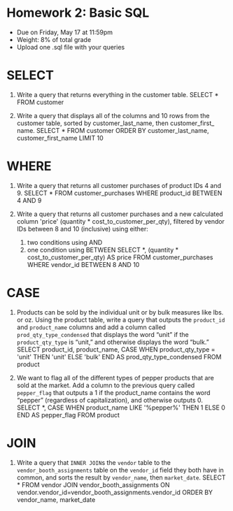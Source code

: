 # Homework 2: Basic SQL 

-  	Due on Friday, May 17 at 11:59pm
-  	Weight: 8% of total grade
-  	Upload one .sql file with your queries

# SELECT
1. Write a query that returns everything in the customer table.
SELECT * FROM customer


2. Write a query that displays all of the columns and 10 rows from the customer table, sorted by customer_last_name, then customer_first_ name.
SELECT * FROM customer ORDER BY customer_last_name, customer_first_name LIMIT 10


# WHERE
1. Write a query that returns all customer purchases of product IDs 4 and 9.
SELECT * FROM customer_purchases
WHERE product_id BETWEEN 4 AND 9

2. Write a query that returns all customer purchases and a new calculated column 'price' 
(quantity * cost_to_customer_per_qty), filtered by vendor IDs between 8 and 10 (inclusive) using either:
	1.  two conditions using AND
	2.  one condition using BETWEEN
SELECT *, (quantity * cost_to_customer_per_qty) AS price 
FROM customer_purchases
WHERE vendor_id BETWEEN 8 AND 10


# CASE
1. Products can be sold by the individual unit or by bulk measures like lbs. or oz. Using the product table, write a query that outputs the `product_id` and `product_name` columns and add a column called `prod_qty_type_condensed` that displays the word “unit” if the `product_qty_type` is “unit,” and otherwise displays the word “bulk.”
SELECT product_id, product_name,
CASE WHEN product_qty_type = 'unit' THEN 'unit'
ELSE 'bulk'
END AS prod_qty_type_condensed
FROM product


2. We want to flag all of the different types of pepper products that are sold at the market. Add a column to the previous query called `pepper_flag` that outputs a 1 if the product_name contains the word “pepper” (regardless of capitalization), and otherwise outputs 0.
SELECT *, 
CASE WHEN product_name LIKE  '%pepper%' THEN 1 ELSE 0 END AS pepper_flag
FROM product



# JOIN
1. Write a query that `INNER JOIN`s the `vendor` table to the `vendor_booth_assignments` table on the `vendor_id` field they both have in common, and sorts the result by `vendor_name`, then `market_date`.
SELECT *
FROM vendor
JOIN vendor_booth_assignments
ON vendor.vendor_id=vendor_booth_assignments.vendor_id
ORDER BY vendor_name, market_date


